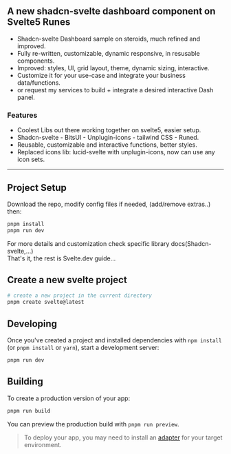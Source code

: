 
## A new shadcn-svelte dashboard component on Svelte5 Runes  

- Shadcn-svelte Dashboard sample on steroids, much refined and improved.  
- Fully re-written, customizable, dynamic responsive, in resusable components.  
- Improved: styles, UI, grid layout, theme, dynamic sizing, interactive.  
- Customize it for your use-case and integrate your business data/functions.  
- or request my services to build + integrate a desired interactive Dash panel.  

### Features

- Coolest Libs out there working together on svelte5, easier setup.  
- Shadcn-svelte - BitsUI - Unplugin-icons - tailwind CSS - Runed.  
- Reusable, customizable and interactive functions, better styles.  
- Replaced icons lib: lucid-svelte with unplugin-icons, now can use any icon sets.  

---

## Project Setup

Download the repo, modify config files if needed, (add/remove extras..)
then:

```bash
pnpm install
pnpm run dev
```

For more details and customization check specific library docs(Shadcn-svelte,...)  
That's it, the rest is Svelte.dev guide...  

## Create a new svelte project

```bash
# create a new project in the current directory
pnpm create svelte@latest
```

## Developing

Once you've created a project and installed dependencies with `npm install` (or `pnpm install` or `yarn`), start a development server:

```bash
pnpm run dev
```

## Building

To create a production version of your app:

```bash
pnpm run build
```

You can preview the production build with `pnpm run preview`.

> To deploy your app, you may need to install an [adapter](https://kit.svelte.dev/docs/adapters) for your target environment.
